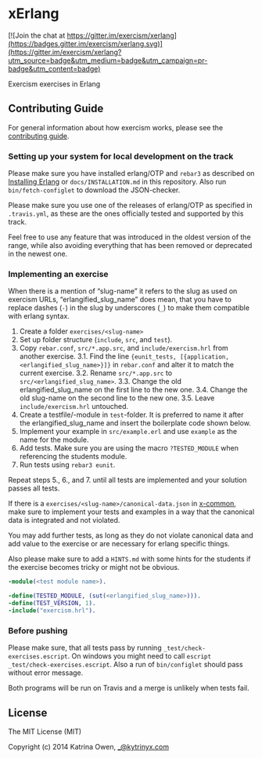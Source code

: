 # xErlang

[![Join the chat at https://gitter.im/exercism/xerlang](https://badges.gitter.im/exercism/xerlang.svg)](https://gitter.im/exercism/xerlang?utm_source=badge&utm_medium=badge&utm_campaign=pr-badge&utm_content=badge)

Exercism exercises in Erlang

## Contributing Guide

For general information about how exercism works, please see the
[contributing guide](https://github.com/exercism/x-api/blob/master/CONTRIBUTING.md#the-exercise-data).

### Setting up your system for local development on the track

Please make sure you have installed erlang/OTP and `rebar3` as
described on [Installing Erlang](http://exercism.io/languages/erlang/installing)
or `docs/INSTALLATION.md` in this repository. Also run
`bin/fetch-configlet` to download the JSON-checker.

Please make sure you use one of the releases of erlang/OTP as
specified in `.travis.yml`, as these are the ones officially tested
and supported by this track.

Feel free to use any feature that was introduced in the oldest version
of the range, while also avoiding everything that has been removed or
deprecated in the newest one.

### Implementing an exercise

When there is a mention of “slug-name” it refers to the slug as used
on exercism URLs, “erlangified_slug_name” does mean, that you have to
replace dashes (`-`) in the slug by underscores (`_`) to make them
compatible with erlang syntax.

1. Create a folder `exercises/<slug-name>`
2. Set up folder structure (`include`, `src`, and `test`).
3. Copy `rebar.conf`, `src/*.app.src`, and `include/exercism.hrl` from
   another exercise.
   3.1. Find the line `{eunit_tests, [{application, <erlangified_slug_name>}]}`
        in `rebar.conf` and alter it to match the current exercise.
   3.2. Rename `src/*.app.src` to `src/<erlangified_slug_name>`.
   3.3. Change the old erlangified_slug_name on the first line to the new one.
   3.4. Change the old slug-name on the second line to the new one.
   3.5. Leave `include/exercism.hrl` untouched.
4. Create a testfile/-module in `test`-folder. It is preferred to name
   it after the erlangified_slug_name and insert the boilerplate code
   shown below.
5. Implement your example in `src/example.erl` and use `example` as
   the name for the module.
6. Add tests. Make sure you are using the macro `?TESTED_MODULE` when
   referencing the students module.
7. Run tests using `rebar3 eunit`.

Repeat steps 5., 6., and 7. until all tests are implemented and your
solution passes all tests.

If there is a `exercises/<slug-name>/canonical-data.json`
in [x-common](https://github.com/exercism/x-common), make sure to
implement your tests and examples in a way that the canonical data is
integrated and not violated.

You may add further tests, as long as they do not violate canonical
data and add value to the exercise or are necessary for erlang
specific things.

Also please make sure to add a `HINTS.md` with some hints for the
students if the exercise becomes tricky or might not be obvious.

```erl
-module(<test module name>).

-define(TESTED_MODULE, (sut(<erlangified_slug_name>))).
-define(TEST_VERSION, 1).
-include("exercism.hrl").
```

### Before pushing

Please make sure, that all tests pass by running
`_test/check-exercises.escript`. On windows you might need to call
`escript _test/check-exercises.escript`. Also a run of `bin/configlet`
should pass without error message.

Both programs will be run on Travis and a merge is unlikely when
tests fail.

## License

The MIT License (MIT)

Copyright (c) 2014 Katrina Owen, _@kytrinyx.com
